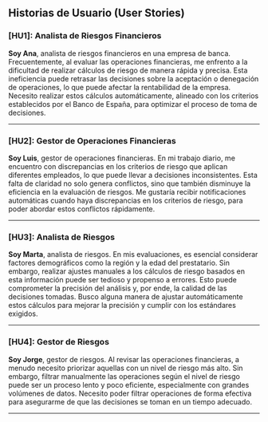 ## Historias de Usuario (User Stories)

### [HU1]: Analista de Riesgos Financieros
**Soy Ana**, analista de riesgos financieros en una empresa de banca. Frecuentemente, al evaluar las operaciones financieras, me enfrento a la dificultad de realizar cálculos de riesgo de manera rápida y precisa. Esta ineficiencia puede retrasar las decisiones sobre la aceptación o denegación de operaciones, lo que puede afectar la rentabilidad de la empresa. Necesito realizar estos cálculos automáticamente, alineado con los criterios establecidos por el Banco de España, para optimizar el proceso de toma de decisiones.

---

### [HU2]: Gestor de Operaciones Financieras
**Soy Luis**, gestor de operaciones financieras. En mi trabajo diario, me encuentro con discrepancias en los criterios de riesgo que aplican diferentes empleados, lo que puede llevar a decisiones inconsistentes. Esta falta de claridad no solo genera conflictos, sino que también disminuye la eficiencia en la evaluación de riesgos. Me gustaría recibir notificaciones automáticas cuando haya discrepancias en los criterios de riesgo, para poder abordar estos conflictos rápidamente.

---

### [HU3]: Analista de Riesgos
**Soy Marta**, analista de riesgos. En mis evaluaciones, es esencial considerar factores demográficos como la región y la edad del prestatario. Sin embargo, realizar ajustes manuales a los cálculos de riesgo basados en esta información puede ser tedioso y propenso a errores. Esto puede comprometer la precisión del análisis y, por ende, la calidad de las decisiones tomadas. Busco alguna manera de ajustar automáticamente estos cálculos para mejorar la precisión y cumplir con los estándares exigidos.

---

### [HU4]: Gestor de Riesgos
**Soy Jorge**, gestor de riesgos. Al revisar las operaciones financieras, a menudo necesito priorizar aquellas con un nivel de riesgo más alto. Sin embargo, filtrar manualmente las operaciones según el nivel de riesgo puede ser un proceso lento y poco eficiente, especialmente con grandes volúmenes de datos. Necesito poder filtrar operaciones de forma efectiva para asegurarme de que las decisiones se toman en un tiempo adecuado.

---
